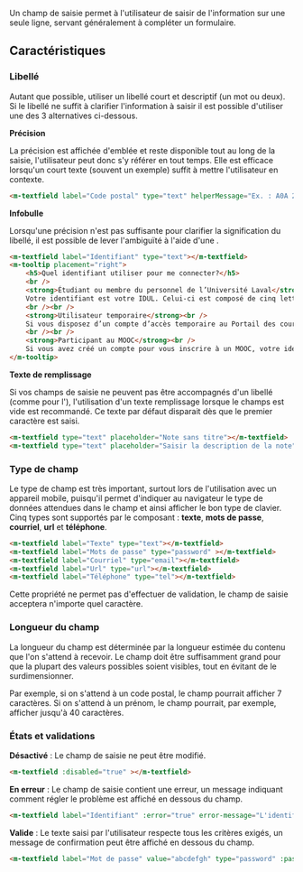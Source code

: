Un champ de saisie permet à l'utilisateur de saisir de l'information sur une seule ligne, servant généralement à compléter un formulaire.

## Caractéristiques

### Libellé
Autant que possible, utiliser un libellé court et descriptif (un mot ou deux). Si le libellé ne suffit à clarifier l'information à saisir il est possible d'utiliser une des 3 alternatives ci-dessous.

**Précision**
<p>La précision est affichée d'emblée et reste disponible tout au long de la saisie, l'utilisateur peut donc s'y référer en tout temps. Elle est efficace lorsqu'un court texte (souvent un exemple) suffit à mettre l'utilisateur en contexte.<p>

<modul-demo>

```html
<m-textfield label="Code postal" type="text" helperMessage="Ex. : A0A 2B2"></m-textfield>
```

</modul-demo>

**Infobulle**
<p>Lorsqu'une précision n'est pas suffisante pour clarifier la signification du libellé, il est possible de lever l'ambiguïté à l'aide d'une <em><modul-go name="m-tooltip"></modul-go></em>.</p>

<modul-demo>

```html
<m-textfield label="Identifiant" type="text"></m-textfield>
<m-tooltip placement="right">
    <h5>Quel identifiant utiliser pour me connecter?</h5>
    <br />
    <strong>Étudiant ou membre du personnel de l’Université Laval</strong><br />
    Votre identifiant est votre IDUL. Celui-ci est composé de cinq lettres, générées à partir de votre prénom et de votre nom, suivies généralement d'un à trois chiffres.
    <br /><br />
    <strong>Utilisateur temporaire</strong><br />
    Si vous disposez d’un compte d’accès temporaire au Portail des cours, votre identifiant vous a été envoyé par courriel à la création du compte. Il débute par « UT » et est suivi de six chiffres.
    <br /><br />
    <strong>Participant au MOOC</strong><br />
    Si vous avez créé un compte pour vous inscrire à un MOOC, votre identifiant est le courriel saisi lors de la création du compte. Si vous vous êtes inscrit au MOOC avec votre IDUL, utilisez plutôt ce dernier pour vous connecter.
</m-tooltip>
```

</modul-demo>

**Texte de remplissage**
<p>Si vos champs de saisie ne peuvent pas être accompagnés d'un libellé (comme pour l'<em><modul-go name="m-inplaceedit"></modul-go></em>), l'utilisation d'un texte remplissage lorsque le champs est vide est recommandé. Ce texte par défaut disparait dès que le premier caractère est saisi.</p>

<modul-demo>

```html
<m-textfield type="text" placeholder="Note sans titre"></m-textfield>
<m-textfield type="text" placeholder="Saisir la description de la note"></m-textfield>
```

</modul-demo>

### Type de champ
Le type de champ est très important, surtout lors de l'utilisation avec un appareil mobile, puisqu'il permet d'indiquer au navigateur le type de données attendues dans le champ et ainsi afficher le bon type de clavier. Cinq types sont supportés par le composant&nbsp;: **texte**, **mots de passe**, **courriel**, **url** et **téléphone**.

<modul-demo>

```html
<m-textfield label="Texte" type="text"></m-textfield>
<m-textfield label="Mots de passe" type="password" ></m-textfield>
<m-textfield label="Courriel" type="email"></m-textfield>
<m-textfield label="Url" type="url"></m-textfield>
<m-textfield label="Téléphone" type="tel"></m-textfield>
```

</modul-demo>

Cette propriété ne permet pas d'effectuer de validation, le champ de saisie acceptera n'importe quel caractère.

### Longueur du champ
La longueur du champ est déterminée par la longueur estimée du contenu que l'on s'attend à recevoir. Le champ doit être suffisamment grand pour que la plupart des valeurs possibles soient visibles, tout en évitant de le surdimensionner.

Par exemple, si on s'attend à un code postal, le champ pourrait afficher 7 caractères. Si on s'attend à un prénom, le champ pourrait, par exemple, afficher jusqu'à 40 caractères.

### États et validations

**Désactivé**&nbsp;: Le champ de saisie ne peut être modifié.

<modul-demo>

```html
<m-textfield :disabled="true" ></m-textfield>
```

</modul-demo>

[//]: # (**En attente**&nbsp;: Le champ de saisie est désactivé, et un indicateur informe l'utilisateur qu'un traitement est en cours.)

[//]: # (<modul-demo>)

[//]: # (```html)
[//]: # (<p>)
[//]: # (    <m-textfield :waiting="true"></m-textfield>)
[//]: # (</p>)
[//]: # (```)

[//]: # (</modul-demo>)

**En erreur**&nbsp;: Le champ de saisie contient une erreur, un message indiquant comment régler le problème est affiché en dessous du champ.

<modul-demo>

```html
<m-textfield label="Identifiant" :error="true" error-message="L'identifiant est obligatoire."></m-textfield>
```

</modul-demo>

**Valide**&nbsp;: Le texte saisi par l'utilisateur respecte tous les critères exigés, un message de confirmation peut être affiché en dessous du champ.

<modul-demo>

```html
<m-textfield label="Mot de passe" value="abcdefgh" type="password" :passwordIcon="false" :valid="true" valid-message="Votre mot de passe est sécuritaire."></m-textfield>
```

</modul-demo>
